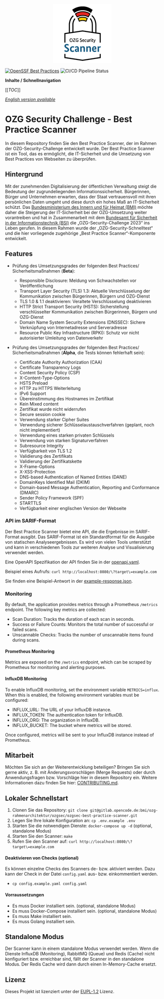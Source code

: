<div align="center">
    <img src="./docs/assets/scanner.png" alt="OZG Security Scanner" width="192" height="192">
</div>

[![OpenSSF Best Practices](https://www.bestpractices.dev/projects/8955/badge)](https://www.bestpractices.dev/projects/8955)
![CI/CD Pipeline Status](https://gitlab.opencode.de/bmi/ozg-rahmenarchitektur/ozgsec/ozgsec-best-practice-scanner/badges/main/pipeline.svg)

**Inhalte / Schnellnavigation**

[[_TOC_]]

_[English version available](./README-en.md)_

# OZG Security Challenge - Best Practice Scanner

In diesem Repository finden Sie den Best Practice Scanner, der im Rahmen der OZG-Security-Challenge entwickelt wurde. Der Best Practice Scanner ist ein Tool, das es ermöglicht, die IT-Sicherheit und die Umsetzung von Best Practices von Webseiten zu überprüfen.

## Hintergrund

Mit der zunehmenden Digitalisierung der öffentlichen Verwaltung steigt die Bedeutung der zugrundeliegenden Informationssicherheit. Bürgerinnen, Bürger und Unternehmen erwarten, dass der Staat vertrauensvoll mit ihren persönlichen Daten umgeht und diese durch ein hohes Maß an IT-Sicherheit schützt. Das [Bundesministerium des Innern und für Heimat (BMI)](https://www.bmi.bund.de/DE/startseite/startseite-node.html) möchte daher die Steigerung der IT-Sicherheit bei der OZG-Umsetzung weiter vorantreiben und hat in Zusammenarbeit mit dem [Bundesamt für Sicherheit in der Informationstechnik (BSI)](https://www.bsi.bund.de/DE/Home/home_node.html) die „OZG-Security-Challenge 2023“ ins Leben gerufen. In diesem Rahmen wurde der „OZG-Security-Schnelltest“ und die hier vorliegende zugehörige „Best Practice Scanner“-Komponente entwickelt.

## Features

- Prüfung des Umsetzungsgrades der folgenden Best Practices/ Sicherheitsmaßnahmen (**Beta**):
  - Responsible Disclosure: Meldung von Schwachstellen vor Veröffentlichung
  - Transport Layer Security (TLS) 1.3: Aktuelle Verschlüsselung der Kommunikation zwischen Bürgerinnen, Bürgern und OZG-Dienst
  - TLS 1.0 & 1.1 deaktivieren: Veraltete Verschlüsselung deaktivieren
  - HTTP Strict Transport Security (HSTS): Sicherstellung verschlüsselter Kommunikation zwischen Bürgerinnen, Bürgern und OZG-Dienst
  - Domain Name System Security Extensions (DNSSEC): Sichere Verknüpfung von Internetadresse und Serveradresse
  - Resource Public Key Infrastructure (RPKI): Schutz vor nicht autorisierter Umleitung von Datenverkehr

- Prüfung des Umsetzungsgrades der folgenden Best Practices/ Sicherheitsmaßnahmen (**Alpha**, die Tests können fehlerhaft sein):
  - Certificate Authority Authorization (CAA)
  - Certificate Transparency Logs
  - Content Security Policy (CSP)
  - X-Content-Type-Options
  - HSTS Preload
  - HTTP zu HTTPS Weiterleitung
  - IPv6 Support
  - Übereinstimmung des Hostnames im Zertifikat
  - Kein Mixed content
  - Zertifikat wurde nicht widerrufen
  - Secure session cookie
  - Verwendung starker Cipher Suites
  - Verwendung sicherer Schlüsselaustauschverfahren (geplant, noch nicht implementiert)
  - Verwendung eines starken privaten Schlüssels
  - Verwendung von starken Signaturverfahren
  - Subresource Integrity
  - Verfügbarkeit von TLS 1.2
  - Validierung des Zertifikats
  - Validierung der Zertifikatskette
  - X-Frame-Options
  - X-XSS-Protection
  - DNS-based Authentication of Named Entities (DANE)
  - DomainKeys Identified Mail (DKIM)
  - Domain-based Message Authentication, Reporting and Conformance (DMARC)
  - Sender Policy Framework (SPF)
  - STARTTLS
  - Verfügbarkeit einer englischen Version der Webseite

### API im SARIF-Format

Der Best Practice Scanner bietet eine API, die die Ergebnisse im SARIF-Format ausgibt. Das SARIF-Format ist ein Standardformat für die Ausgabe von statischen Analyseergebnissen. Es wird von vielen Tools unterstützt und kann in verschiedenen Tools zur weiteren Analyse und Visualisierung verwendet werden.

Eine OpenAPI Spezifikation der API finden Sie in der [openapi.yaml](./docs/api/openapi.yaml).

Beispiel eines Aufrufs: `curl http://localhost:8080/\?target\=example.com`

Sie finden eine Beispiel-Antwort in der [example-response.json](./docs/api/example-response.json).

### Monitoring
By default, the application provides metrics through a Prometheus `/metrics` endpoint. The following key metrics are collected:

- Scan Duration: Tracks the duration of each scan in seconds.
- Success or Failure Counts: Monitors the total number of successful or failed scans.
- Unscannable Checks: Tracks the number of unscannable items found during scans.

#### Prometheus Monitoring

Metrics are exposed on the `/metrics` endpoint, which can be scraped by Prometheus for monitoring and alerting purposes.

#### InfluxDB Monitoring

To enable InfluxDB monitoring, set the environment variable `METRICS=influx`. When this is enabled, the following environment variables must be configured:

- INFLUX_URL: The URL of your InfluxDB instance.
- INFLUX_TOKEN: The authentication token for InfluxDB.
- INFLUX_ORG: The organization in InfluxDB.
- INFLUX_BUCKET: The bucket where metrics will be stored.

Once configured, metrics will be sent to your InfluxDB instance instead of Prometheus.

## Mitarbeit

Möchten Sie sich an der Weiterentwicklung beteiligen? Bringen Sie sich gerne aktiv, z. B. mit Änderungsvorschlägen (Merge Requests) oder durch Anwendungsfragen bzw. Vorschläge hier in diesem Repository ein. Weitere Informationen dazu finden Sie hier: [CONTRIBUTING.md](./CONTRIBUTING.md).

## Lokaler Schnellstart

1. Clonen Sie das Repository: `git clone git@gitlab.opencode.de:bmi/ozg-rahmenarchitektur/ozgsec/ozgsec-best-practice-scanner.git`
2. Legen Sie Ihre lokale Konfiguration an: `cp .env.example .env`
3. Starten Sie die notwendigen Dienste: `docker-compose up -d` (optional, standalone Modus)
4. Starten Sie den Scanner: `make`
5. Rufen Sie den Scanner auf: `curl http://localhost:8080/\?target\=example.com`

#### Deaktivieren von Checks (optional)

Es können einzelne Checks des Scanners de- bzw. aktiviert werden. Dazu kann der Check in der Datei `config.yaml` aus- bzw. einkommentiert werden.

- `cp config.example.yaml config.yaml`

#### Vorraussetzungen

- Es muss Docker installiert sein. (optional, standalone Modus)
- Es muss Docker-Compose installiert sein. (optional, standalone Modus)
- Es muss Make installiert sein.
- Es muss Golang installiert sein.

## Standalone Modus

Der Scanner kann in einem standalone Modus verwendet werden. Wenn die Dienste InfluxDB (Monitoring), RabbitMQ (Queue) und Redis (Cache) nicht konfiguriert bzw. erreichbar sind, fällt der Scanner in den standalone Modus. Der Redis Cache wird dann durch einen In-Memory-Cache ersetzt.

## Lizenz

Dieses Projekt ist lizenziert unter der [EUPL-1.2](./LICENSE.md) Lizenz.
